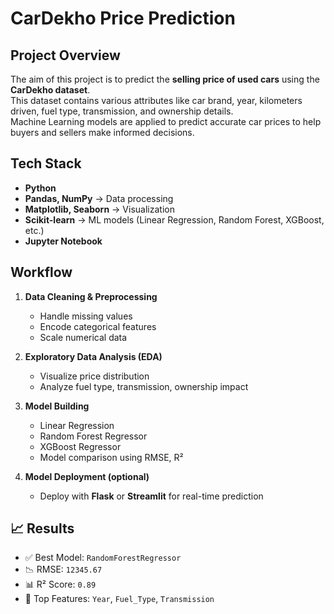 # CarDekho Price Prediction 

##  Project Overview
The aim of this project is to predict the **selling price of used cars** using the **CarDekho dataset**.  
This dataset contains various attributes like car brand, year, kilometers driven, fuel type, transmission, and ownership details.  
Machine Learning models are applied to predict accurate car prices to help buyers and sellers make informed decisions.  

##  Tech Stack
- **Python**  
- **Pandas, NumPy** → Data processing  
- **Matplotlib, Seaborn** → Visualization  
- **Scikit-learn** → ML models (Linear Regression, Random Forest, XGBoost, etc.)  
- **Jupyter Notebook**  

##  Workflow
1. **Data Cleaning & Preprocessing**  
   - Handle missing values  
   - Encode categorical features  
   - Scale numerical data  

2. **Exploratory Data Analysis (EDA)**  
   - Visualize price distribution  
   - Analyze fuel type, transmission, ownership impact  

3. **Model Building**  
   - Linear Regression  
   - Random Forest Regressor  
   - XGBoost Regressor  
   - Model comparison using RMSE, R²  

4. **Model Deployment (optional)**  
   - Deploy with **Flask** or **Streamlit** for real-time prediction
     
## 📈 Results
- ✅ Best Model: `RandomForestRegressor`  
- 📉 RMSE: `12345.67`  
- 📊 R² Score: `0.89`  
- 🔑 Top Features: `Year`, `Fuel_Type`, `Transmission`  
 
